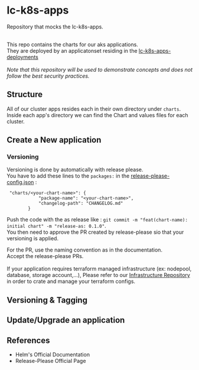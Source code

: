 # lc-k8s-apps


Repository that mocks the lc-k8s-apps.</br></br>

This repo contains the charts for our aks applications.</br>
They are deployed by an applicatonset residing in the [lc-k8s-apps-deployments](https://github.com/dom-lc/k8s-apps-deployments.git) </br></br>
*Note that this repository will be used to demonstrate concepts and does not follow the best security practices.*

## Structure

All of our cluster apps resides each in their own directory under ```charts```. Inside each app's directory we can find the Chart and values files for each cluster.</br>

## Create a New application



### Versioning
Versioning is done by automatically with release please.</br>
You have to add these lines to the ```packages:``` in the [release-please-config.json](./release-please-config.json) :

```
 "charts/<your-chart-name>": {
            "package-name": "<your-chart-name>",
            "changelog-path": "CHANGELOG.md"
        }
```

Push the code with the as release like : ```git commit -m "feat(chart-name): initial chart" -m "release-as: 0.1.0"```. </br>
You then need to approve the PR created by release-please sio that your versioning is applied.

For the PR, use the naming convention as in the documentation.</br>
Accept the release-please PRs.
</br></br>
If your application requires terraform managed infrastructure (ex: nodepool, database, storage account,...), Please refer to our [Infrastructure Repository](https://github.com/dom-lc/lc-k8s-infra) in order to crate and manage your terraform configs.

## Versioning & Tagging

## Update/Upgrade an application

## References

* Helm's Official Documentation
* Release-Please Official Page